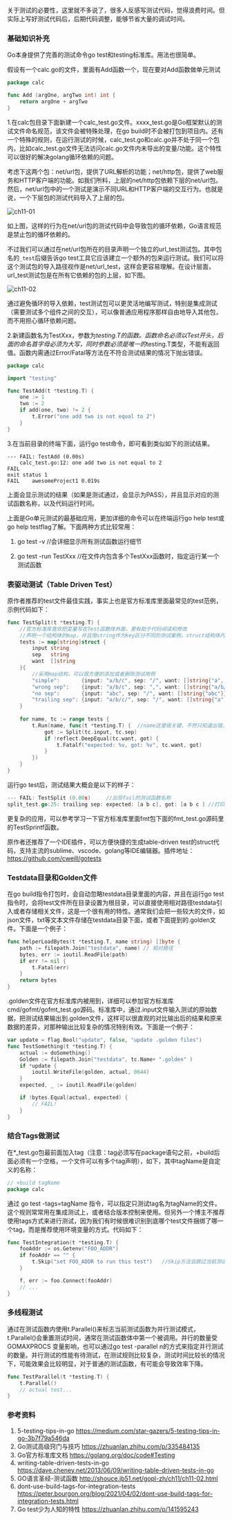 关于测试的必要性，这里就不多说了，很多人反感写测试代码，觉得浪费时间。但实际上写好测试代码后，后期代码调整，能够节省大量的调试时间。

### 基础知识补充

Go本身提供了完善的测试命令go test和testing标准库。用法也很简单。

假设有一个calc.go的文件，里面有Add函数一个，现在要对Add函数做单元测试

```go
package calc

func Add (argOne, argTwo int) int {
    return argOne + argTwo
}
```

1.在calc包目录下面新建一个calc_test.go文件。xxxx_test.go是Go框架默认的测试文件命名规范，该文件会被特殊处理，在go build时不会被打包到项目内。还有一个特殊的规则，在运行测试的时候，calc_test.go和calc.go并不处于同一个包内，比如calc_test.go文件无法访问calc.go文件内未导出的变量/功能。这个特性可以很好的解决golang循环依赖的问题。

考虑下这两个包：net/url包，提供了URL解析的功能；net/http包，提供了web服务和HTTP客户端的功能。如我们所料，上层的net/http包依赖下层的net/url包。然后，net/url包中的一个测试是演示不同URL和HTTP客户端的交互行为。也就是说，一个下层包的测试代码导入了上层的包。

![ch11-01](go-translation/img/ch11-01.png)

如上图，这样的行为在net/url包的测试代码中会导致包的循环依赖，Go语言规范是禁止包的循环依赖的。

不过我们可以通过在net/url包所在的目录声明一个独立的url_test测试包。其中包名的`_test`后缀告诉go test工具它应该建立一个额外的包来运行测试。我们可以将这个测试包的导入路径视作是net/url_test，这样会更容易理解。在设计层面，url_test测试包是在所有它依赖的包的上层，如下图。

![ch11-02](go-translation/img/ch11-02.png)

通过避免循环的导入依赖，test测试包可以更灵活地编写测试，特别是集成测试（需要测试多个组件之间的交互），可以像普通应用程序那样自由地导入其他包，而不用担心循环依赖问题。

2.新建函数名为TestXxx，参数为*testing.T的函数。函数命名必须以Test开头，后面的命名首字母必须为大写，同时参数必须是唯一的*testing.T类型，不能有返回值。函数内需通过Error/Fatal等方法在不符合测试结果的情况下抛出错误。

```go
package calc

import "testing"

func TestAdd(t *testing.T) {
    one := 1
    two := 2
    if add(one, two) != 2 {
        t.Error("one add two is not equal to 2")
    }
}
```

3.在当前目录的终端下面，运行go test命令，即可看到类似如下的测试结果。

```
--- FAIL: TestAdd (0.00s)
	calc_test.go:12: one add two is not equal to 2
FAIL
exit status 1
FAIL	awesomeProject1 0.019s
```

上面会显示测试的结果（如果是测试通过，会显示为PASS），并且显示对应的测试函数名称，以及代码运行时间。

上面是Go单元测试的最基础应用，更加详细的命令可以在终端运行go help test或go help testflag了解。下面两种方式比较常用：

1) go test -v  //会详细显示所有测试函数运行细节

2) go test -run TestXxx  //在文件内包含多个TestXxx函数时，指定运行某一个测试函数

### 表驱动测试（Table Driven Test）

原作者推荐的test文件最佳实践，事实上也是官方标准库里面最常见的test范例，示例代码如下：

```go
func TestSplit(t *testing.T) {
    //官方标准库喜欢把变量写在Test函数体外面，更有助于代码阅读和修改
    //声明一个结构体的map，并且用string作为key区分不同的测试案例，struct结构体内包含了用于测试用的相关字段，字段可以自由定义。
    tests := map[string]struct {
        input string
        sep   string
        want  []string
    }{
        //采用map结构，可以很方便的添加或者删除测试用例
        "simple":       {input: "a/b/c", sep: "/", want: []string{"a", "b", "c"}},
        "wrong sep":    {input: "a/b/c", sep: ",", want: []string{"a/b/c"}},
        "no sep":       {input: "abc", sep: "/", want: []string{"abc"}},
        "trailing sep": {input: "a/b/c/", sep: "/", want: []string{"a", "b", "c"}},
    }
    
    for name, tc := range tests { 
        t.Run(name, func(t *testing.T) {  //name这里很关键，不然只知道出错，但是不知道具体是上面4个测试用例中哪一个用例出错。
            got := Split(tc.input, tc.sep)
            if !reflect.DeepEqual(tc.want, got) {
                t.Fatalf("expected: %v, got: %v", tc.want, got)
            }
        })
    }
}
```

运行go test后，测试结果大概会是以下的样子：

```go
--- FAIL: TestSplit (0.00s)		//出现fail的测试函数名称
split_test.go:25: trailing sep: expected: [a b c], got: [a b c ] //打印出现错误的测试用例对应的key，并且打印预期的结果，和目前测试得到的结果，可以很清晰的对比，并且找到出现错误的原因。
```

更复杂的应用，可以参考学习一下官方标准库里面fmt包下面的fmt_test.go源码里的TestSprintf函数。

原作者还推荐了一个IDE插件，可以方便快捷的生成table-driven test的struct代码，支持主流的sublime、vscode、golang等IDE编辑器。插件地址：https://github.com/cweill/gotests

### Testdata目录和Golden文件

在go build指令打包时，会自动忽略testdata目录里面的内容，并且在运行go test指令时，会将test文件所在目录设置为根目录，可以直接使用相对路径testdata引入或者存储相关文件，这是一个很有用的特性。通常我们会把一些较大的文件，如json文件，txt等文本文件存储在testdata目录下面，或者下面提到的.golden文件。下面是一个例子：

```go
func helperLoadBytes(t *testing.T, name string) []byte {
    path := filepath.Join("testdata", name) // 相对路径
    bytes, err := ioutil.ReadFile(path)
    if err != nil {
        t.Fatal(err)
    }
    return bytes
}
```

.golden文件在官方标准库内被用到，详细可以参加官方标准库cmd/gofmt/gofmt_test.go源码。标准库中，通过.input文件输入测试的原始数据，把测试结果输出到.golden文件，这样可以很直观的对比输出后的结果和原来数据的差异，对那种输出比较复杂的情况特别有效。下面是一个例子：

```go
var update = flag.Bool("update", false, "update .golden files")
func TestSomething(t *testing.T) {
    actual := doSomething()
    Golden := filepath.Join("testdata", tc.Name+ ".golden" )
    if *update {
        ioutil.WriteFile(golden, actual, 0644)
    }
    expected, _ := ioutil.ReadFile(golden)

    if !bytes.Equal(actual, expected) {
        // FAIL!
    }
}
```

### 结合Tags做测试

在*_test.go包最前面加入tag（注意：tag必须写在package语句之前，+build后面必须有一个空格，一个文件可以有多个tag声明），如下，其中tagName是自定义的名称：

```go
// +build tagName
package calc
```

通过 go test -tags=tagName 指令，可以指定只测试tag名为tagName的文件。这个规则常常用在集成测试上，或者结合版本控制来使用。但另外一个博主不推荐使用tags方式来进行测试，因为我们有时候很难识别到底哪个test文件捆绑了哪一个tag，而是推荐使用环境变量的方式。代码如下：

```go
func TestIntegration(t *testing.T) {
	fooAddr := os.Getenv("FOO_ADDR")
	if fooAddr == "" {
		t.Skip("set FOO_ADDR to run this test")   //Skip方法会跳过当前测试
	}

	f, err := foo.Connect(fooAddr)
	// ...
}
```

### 多线程测试

通过在测试函数内使用t.Parallel()来标志当前测试函数为并行测试模式，t.Parallel()会重置测试时间，通常在测试函数体中第一个被调用。并行的数量受 GOMAXPROCS 变量影响，也可以通过go test -parallel n的方式来指定并行测试的数量。并行测试的性能有待测试，在测试规则比较复杂，测试时间比较长的情况下，可能效果会比较明显，对于普通的测试函数，有可能会导致效率下降。

```go
func TestParallel(t *testing.T) {
	t.Parallel()
	// actual test...
}
```




### 参考资料
1. 5-testing-tips-in-go https://medium.com/star-gazers/5-testing-tips-in-go-3b7f79a546da
2. Go测试高级窍门与技巧 https://zhuanlan.zhihu.com/p/335484135
3. Go官方标准库文档 https://golang.org/doc/code#Testing
4. writing-table-driven-tests-in-go https://dave.cheney.net/2013/06/09/writing-table-driven-tests-in-go
5. GO语言圣经-测试函数 http://shouce.jb51.net/gopl-zh/ch11/ch11-02.html
6. dont-use-build-tags-for-integration-tests https://peter.bourgon.org/blog/2021/04/02/dont-use-build-tags-for-integration-tests.html
7. Go test少为人知的特性 https://zhuanlan.zhihu.com/p/141595243

